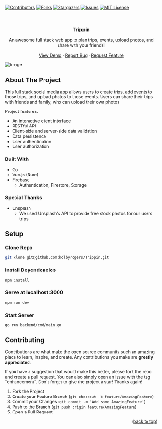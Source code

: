 <div id="top"></div>

<!-- PROJECT SHIELDS -->

[![Contributors][contributors-shield]][contributors-url]
[![Forks][forks-shield]][forks-url]
[![Stargazers][stars-shield]][stars-url]
[![Issues][issues-shield]][issues-url]
[![MIT License][license-shield]][license-url]

<!-- PROJECT LOGO -->
<br />
<div align="center">

  <h3 align="center">Trippin</h3>

  <p align="center">
    An awesome full stack web app to plan trips, events, upload photos, and share with your friends!
    <br />
    <br />
    <a href="https://youtu.be/UoFl1TpmPoM" target="_blank">View Demo</a>
    ·
    <a href="https://github.com/kolbyrogers/Trippin/issues">Report Bug</a>
    ·
    <a href="https://github.com/kolbyrogers/Trippin/issues">Request Feature</a>
  </p>
</div>

![image](https://user-images.githubusercontent.com/75095757/234620162-13515881-2dd3-45ef-bf6c-b7fed00b0416.png)


<!-- ABOUT THE PROJECT -->

## About The Project

This full stack social media app allows users to create trips, add events to those trips, and upload photos to those events. Users can share their trips with friends and family, who can upload their own photos

Project features:

- An interactive client interface
- RESTful API
- Client-side and server-side data validation
- Data persistence
- User authentication
- User authorization

### Built With

- Go
- Vue.js (Nuxt)
- Firebase
  - Authentication, Firestore, Storage

### Special Thanks

- Unsplash
  - We used Unsplash's API to provide free stock photos for our users trips

<!-- SETUP -->

## Setup

### Clone Repo

```sh
git clone git@github.com:kolbyrogers/Trippin.git
```

### Install Dependencies

```sh
npm install
```

### Serve at localhost:3000

```sh
npm run dev
```

### Start Server

```sh
go run backend/cmd/main.go
```

<!-- CONTRIBUTING -->

## Contributing

Contributions are what make the open source community such an amazing place to learn, inspire, and create. Any contributions you make are **greatly appreciated**.

If you have a suggestion that would make this better, please fork the repo and create a pull request. You can also simply open an issue with the tag "enhancement".
Don't forget to give the project a star! Thanks again!

1. Fork the Project
2. Create your Feature Branch (`git checkout -b feature/AmazingFeature`)
3. Commit your Changes (`git commit -m 'Add some AmazingFeature'`)
4. Push to the Branch (`git push origin feature/AmazingFeature`)
5. Open a Pull Request

<p align="right">(<a href="#top">back to top</a>)</p>

<!-- MARKDOWN LINKS & IMAGES -->
<!-- https://www.markdownguide.org/basic-syntax/#reference-style-links -->

[contributors-shield]: https://img.shields.io/github/contributors/kolbyrogers/Trippin.svg?style=for-the-badge
[contributors-url]: https://github.com/kolbyrogers/Trippin/graphs/contributors
[forks-shield]: https://img.shields.io/github/forks/kolbyrogers/Trippin.svg?style=for-the-badge
[forks-url]: https://github.com/kolbyrogers/Trippin/network/members
[stars-shield]: https://img.shields.io/github/stars/kolbyrogers/Trippin.svg?style=for-the-badge
[stars-url]: https://github.com/kolbyrogers/Trippin/stargazers
[issues-shield]: https://img.shields.io/github/issues/kolbyrogers/Trippin.svg?style=for-the-badge
[issues-url]: https://github.com/kolbyrogers/Trippin/issues
[license-shield]: https://img.shields.io/github/license/kolbyrogers/Trippin.svg?style=for-the-badge
[license-url]: https://github.com/kolbyrogers/Trippin/LICENSE.txt
